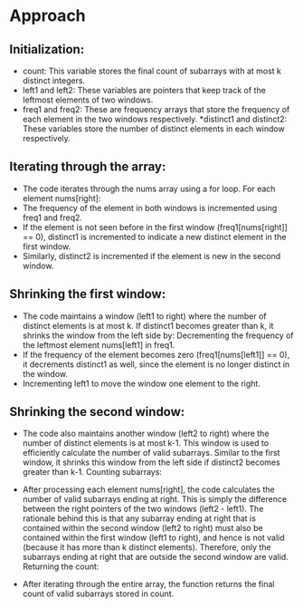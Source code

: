 # Approach

## Initialization:

* count: This variable stores the final count of subarrays with at most k distinct integers.
* left1 and left2: These variables are pointers that keep track of the leftmost elements of two windows.
* freq1 and freq2: These are frequency arrays that store the frequency of each element in the two windows respectively.
*distinct1 and distinct2: These variables store the number of distinct elements in each window respectively.

## Iterating through the array:

* The code iterates through the nums array using a for loop. For each element nums[right]:
* The frequency of the element in both windows is incremented using freq1 and freq2.
* If the element is not seen before in the first window (freq1[nums[right]] == 0), distinct1 is incremented to indicate a new distinct element in the first window.
* Similarly, distinct2 is incremented if the element is new in the second window.

## Shrinking the first window:

* The code maintains a window (left1 to right) where the number of distinct elements is at most k. If distinct1 becomes greater than k, it shrinks the window from the left side by:
Decrementing the frequency of the leftmost element nums[left1] in freq1.
* If the frequency of the element becomes zero (freq1[nums[left1]] == 0), it decrements distinct1 as well, since the element is no longer distinct in the window.
* Incrementing left1 to move the window one element to the right.

## Shrinking the second window:

* The code also maintains another window (left2 to right) where the number of distinct elements is at most k-1. This window is used to efficiently calculate the number of valid subarrays. Similar to the first window, it shrinks this window from the left side if distinct2 becomes greater than k-1.
Counting subarrays:

* After processing each element nums[right], the code calculates the number of valid subarrays ending at right. This is simply the difference between the right pointers of the two windows (left2 - left1). The rationale behind this is that any subarray ending at right that is contained within the second window (left2 to right) must also be contained within the first window (left1 to right), and hence is not valid (because it has more than k distinct elements). Therefore, only the subarrays ending at right that are outside the second window are valid.
Returning the count:

* After iterating through the entire array, the function returns the final count of valid subarrays stored in count.

